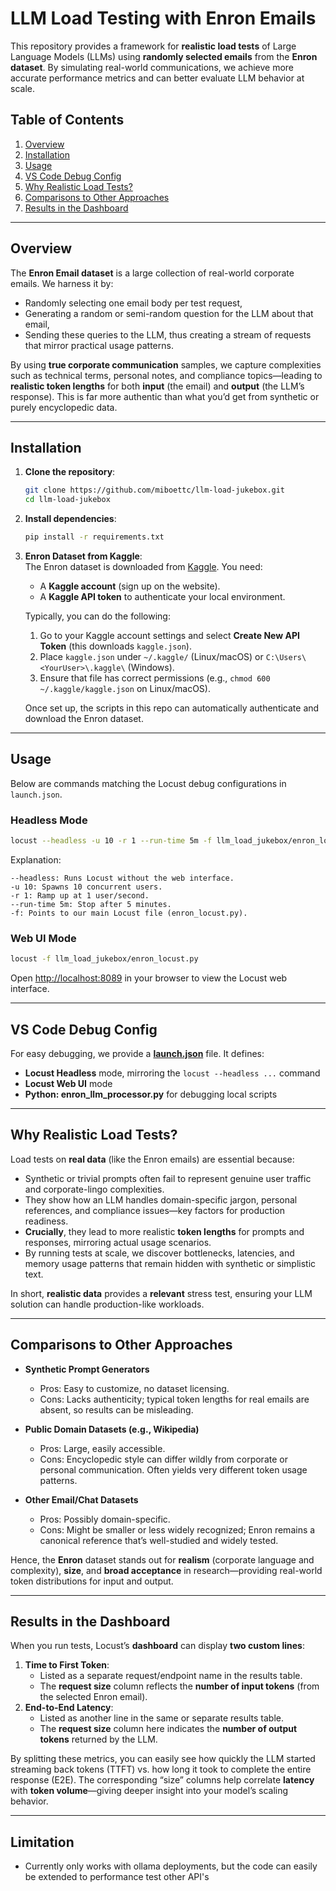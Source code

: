 # LLM Load Testing with Enron Emails

This repository provides a framework for **realistic load tests** of Large Language Models (LLMs) using **randomly selected emails** from the **Enron dataset**. By simulating real-world communications, we achieve more accurate performance metrics and can better evaluate LLM behavior at scale.

## Table of Contents
1. [Overview](#overview)  
2. [Installation](#installation)  
3. [Usage](#usage)  
4. [VS Code Debug Config](#vs-code-debug-config)  
5. [Why Realistic Load Tests?](#why-realistic-load-tests)  
6. [Comparisons to Other Approaches](#comparisons-to-other-approaches)  
7. [Results in the Dashboard](#results-in-the-dashboard)

---

## Overview

The **Enron Email dataset** is a large collection of real-world corporate emails. We harness it by:
- Randomly selecting one email body per test request,
- Generating a random or semi-random question for the LLM about that email,
- Sending these queries to the LLM, thus creating a stream of requests that mirror practical usage patterns.

By using **true corporate communication** samples, we capture complexities such as technical terms, personal notes, and compliance topics—leading to **realistic token lengths** for both **input** (the email) and **output** (the LLM’s response). This is far more authentic than what you’d get from synthetic or purely encyclopedic data.

---

## Installation

1. **Clone the repository**:
   ```bash
   git clone https://github.com/miboettc/llm-load-jukebox.git
   cd llm-load-jukebox
   ```

2. **Install dependencies**:
   ```bash
   pip install -r requirements.txt
   ```

3. **Enron Dataset from Kaggle**:  
   The Enron dataset is downloaded from [Kaggle](https://www.kaggle.com/). You need:
   - A **Kaggle account** (sign up on the website).  
   - A **Kaggle API token** to authenticate your local environment.  

   Typically, you can do the following:
   1. Go to your Kaggle account settings and select **Create New API Token** (this downloads `kaggle.json`).  
   2. Place `kaggle.json` under `~/.kaggle/` (Linux/macOS) or `C:\Users\<YourUser>\.kaggle\` (Windows).  
   3. Ensure that file has correct permissions (e.g., `chmod 600 ~/.kaggle/kaggle.json` on Linux/macOS).

   Once set up, the scripts in this repo can automatically authenticate and download the Enron dataset.

---

## Usage

Below are commands matching the Locust debug configurations in `launch.json`.

### Headless Mode

```bash
locust --headless -u 10 -r 1 --run-time 5m -f llm_load_jukebox/enron_locust.py
```

Explanation:

```
--headless: Runs Locust without the web interface.
-u 10: Spawns 10 concurrent users.
-r 1: Ramp up at 1 user/second.
--run-time 5m: Stop after 5 minutes.
-f: Points to our main Locust file (enron_locust.py).
```

### Web UI Mode

```bash
locust -f llm_load_jukebox/enron_locust.py
```

Open [http://localhost:8089](http://localhost:8089) in your browser to view the Locust web interface.

---

## VS Code Debug Config

For easy debugging, we provide a [**launch.json**](.vscode/launch.json) file. It defines:
- **Locust Headless** mode, mirroring the `locust --headless ...` command  
- **Locust Web UI** mode  
- **Python: enron_llm_processor.py** for debugging local scripts  


---

## Why Realistic Load Tests?

Load tests on **real data** (like the Enron emails) are essential because:

- Synthetic or trivial prompts often fail to represent genuine user traffic and corporate-lingo complexities.
- They show how an LLM handles domain-specific jargon, personal references, and compliance issues—key factors for production readiness.
- **Crucially**, they lead to more realistic **token lengths** for prompts and responses, mirroring actual usage scenarios.
- By running tests at scale, we discover bottlenecks, latencies, and memory usage patterns that remain hidden with synthetic or simplistic text.

In short, **realistic data** provides a **relevant** stress test, ensuring your LLM solution can handle production-like workloads.

---

## Comparisons to Other Approaches

- **Synthetic Prompt Generators**  
  - Pros: Easy to customize, no dataset licensing.  
  - Cons: Lacks authenticity; typical token lengths for real emails are absent, so results can be misleading.

- **Public Domain Datasets (e.g., Wikipedia)**  
  - Pros: Large, easily accessible.  
  - Cons: Encyclopedic style can differ wildly from corporate or personal communication. Often yields very different token usage patterns.

- **Other Email/Chat Datasets**  
  - Pros: Possibly domain-specific.  
  - Cons: Might be smaller or less widely recognized; Enron remains a canonical reference that’s well-studied and widely tested.

Hence, the **Enron** dataset stands out for **realism** (corporate language and complexity), **size**, and **broad acceptance** in research—providing real-world token distributions for input and output.

---

## Results in the Dashboard

When you run tests, Locust’s **dashboard** can display **two custom lines**:  
1. **Time to First Token**:  
   - Listed as a separate request/endpoint name in the results table.  
   - The **request size** column reflects the **number of input tokens** (from the selected Enron email).  
2. **End-to-End Latency**:  
   - Listed as another line in the same or separate results table.  
   - The **request size** column here indicates the **number of output tokens** returned by the LLM.

By splitting these metrics, you can easily see how quickly the LLM started streaming back tokens (TTFT) vs. how long it took to complete the entire response (E2E). The corresponding “size” columns help correlate **latency** with **token volume**—giving deeper insight into your model’s scaling behavior.

---


## Limitation

- Currently only works with ollama deployments, but the code can easily be extended to performance test other API's 
